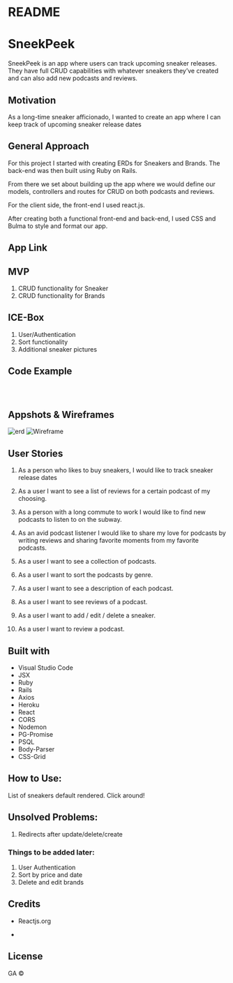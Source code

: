 # README

# SneekPeek
SneekPeek is an app where users can track upcoming sneaker releases. They have full CRUD capabilities with whatever sneakers they’ve created and can also add new podcasts and reviews. 



## Motivation

As a long-time sneaker afficionado, I wanted to create an app where I can keep track of upcoming sneaker release dates  

## General Approach


For this project I started with creating ERDs for Sneakers and Brands. The back-end was then built using Ruby on Rails.

From there we set about building up the app where we would define our models, controllers and routes for CRUD on both podcasts and reviews.

For the client side,  the front-end I used react.js. 

After creating both a functional front-end and back-end, I used CSS and Bulma to style and format our app.


## App Link


## MVP
1. CRUD functionality for Sneaker
2. CRUD functionality for Brands

## ICE-Box

1. User/Authentication
2. Sort functionality
3. Additional sneaker pictures


## Code Example
```javascript




```


## Appshots & Wireframes
![erd](https://user-images.githubusercontent.com/39752800/44556483-fad9fd80-a707-11e8-8e48-26adfefb8e49.png)
![Wireframe](/wireframes/ShowAllShowOne.png)


## User Stories
1. As a person who likes to buy sneakers, I would like to track sneaker release dates 
1. As a user I want to see a list of reviews for a certain podcast of my choosing. 
1. As a person with a long commute to work I would like to find new podcasts to listen to on the subway.
1. As an avid podcast listener I would like to share my love for podcasts by writing reviews and sharing favorite moments from my favorite podcasts.

1. As a user I want to see a collection of podcasts.
1. As a user I want to sort the podcasts by genre.
1. As a user I want to see a description of each podcast.
1. As a user I want to see reviews of a podcast.
1. As a user I want to add / edit / delete a sneaker.
1. As a user I want to review a podcast.


## Built with

* Visual Studio Code
* JSX
* Ruby
* Rails
* Axios
* Heroku
* React
* CORS
* Nodemon
* PG-Promise
* PSQL
* Body-Parser
* CSS-Grid 

 

## How to Use:
List of sneakers default rendered. Click around!

## Unsolved Problems:
1. Redirects after update/delete/create


### Things to be added later:
1. User Authentication
2. Sort by price and date
3. Delete and edit brands



## Credits

* Reactjs.org

* 


## License

GA ©
